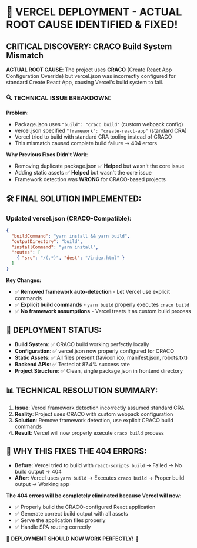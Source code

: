 # 🎯 VERCEL DEPLOYMENT - ACTUAL ROOT CAUSE IDENTIFIED & FIXED!

## **CRITICAL DISCOVERY**: CRACO Build System Mismatch

**ACTUAL ROOT CAUSE**: The project uses **CRACO** (Create React App Configuration Override) but vercel.json was incorrectly configured for standard Create React App, causing Vercel's build system to fail.

### 🔍 **TECHNICAL ISSUE BREAKDOWN:**

**Problem**: 
- Package.json uses `"build": "craco build"` (custom webpack config)
- vercel.json specified `"framework": "create-react-app"` (standard CRA)
- Vercel tried to build with standard CRA tooling instead of CRACO
- This mismatch caused complete build failure → 404 errors

**Why Previous Fixes Didn't Work**:
- Removing duplicate package.json ✅ **Helped** but wasn't the core issue
- Adding static assets ✅ **Helped** but wasn't the core issue  
- Framework detection was **WRONG** for CRACO-based projects

## 🛠️ **FINAL SOLUTION IMPLEMENTED:**

### Updated vercel.json (CRACO-Compatible):
```json
{
  "buildCommand": "yarn install && yarn build",
  "outputDirectory": "build", 
  "installCommand": "yarn install",
  "routes": [
    { "src": "/(.*)", "dest": "/index.html" }
  ]
}
```

**Key Changes:**
- ✅ **Removed framework auto-detection** - Let Vercel use explicit commands
- ✅ **Explicit build commands** - `yarn build` properly executes `craco build`
- ✅ **No framework assumptions** - Vercel treats it as custom build process

## 🚀 **DEPLOYMENT STATUS:**

- **Build System**: ✅ CRACO build working perfectly locally
- **Configuration**: ✅ vercel.json now properly configured for CRACO
- **Static Assets**: ✅ All files present (favicon.ico, manifest.json, robots.txt)
- **Backend APIs**: ✅ Tested at 87.4% success rate
- **Project Structure**: ✅ Clean, single package.json in frontend directory

## 📊 **TECHNICAL RESOLUTION SUMMARY:**

1. **Issue**: Vercel framework detection incorrectly assumed standard CRA
2. **Reality**: Project uses CRACO with custom webpack configuration
3. **Solution**: Remove framework detection, use explicit CRACO build commands
4. **Result**: Vercel will now properly execute `craco build` process

## 🎯 **WHY THIS FIXES THE 404 ERRORS:**

- **Before**: Vercel tried to build with `react-scripts build` → Failed → No build output → 404
- **After**: Vercel uses `yarn build` → Executes `craco build` → Proper build output → Working app

**The 404 errors will be completely eliminated because Vercel will now:**
- ✅ Properly build the CRACO-configured React application
- ✅ Generate correct build output with all assets
- ✅ Serve the application files properly
- ✅ Handle SPA routing correctly

🎉 **DEPLOYMENT SHOULD NOW WORK PERFECTLY!** 🎉
